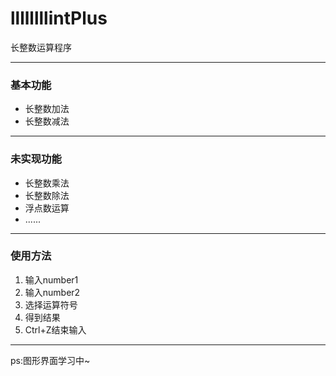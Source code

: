 # llllllllintPlus
长整数运算程序
****
### 基本功能
+ 长整数加法
+ 长整数减法
****
### 未实现功能
+ 长整数乘法
+ 长整数除法
+ 浮点数运算
+ ......
****
### 使用方法
1. 输入number1
2. 输入number2
3. 选择运算符号
4. 得到结果
5. Ctrl+Z结束输入
****
ps:图形界面学习中~